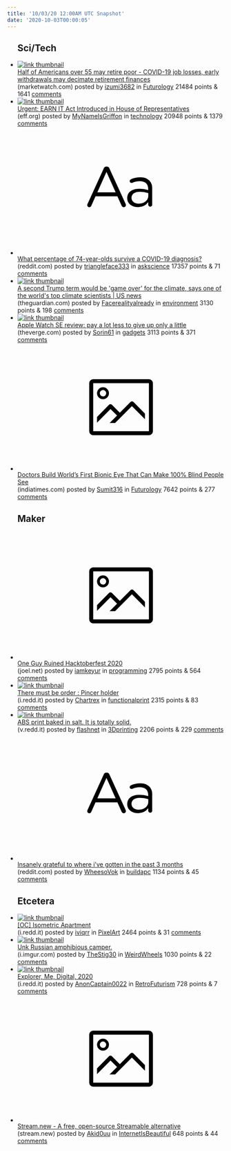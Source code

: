 ```yaml
---
title: '10/03/20 12:00AM UTC Snapshot'
date: '2020-10-03T00:00:05'
---
```

<ul>
<h2>Sci/Tech</h2>

<li><a href='https://www.marketwatch.com/story/half-of-americans-over-55-may-retire-poor-2020-10-01'><img src='https://b.thumbs.redditmedia.com/fJgRLxERGXhv3LIpT8Qd2cidw8LoSHLLPoYy_EuvPqg.jpg' alt='link thumbnail'></a><div><div class='linkTitle'><a href='https://www.marketwatch.com/story/half-of-americans-over-55-may-retire-poor-2020-10-01'>Half of Americans over 55 may retire poor - COVID-19 job losses, early withdrawals may decimate retirement finances</a></div>(marketwatch.com) posted by <a href='https://www.reddit.com/user/izumi3682'>izumi3682</a> in <a href='https://www.reddit.com/r/Futurology'>Futurology</a> 21484 points & 1641 <a href='https://www.reddit.com/r/Futurology/comments/j3nn22/half_of_americans_over_55_may_retire_poor_covid19/'>comments</a></div></li>

<li><a href='https://www.eff.org/deeplinks/2020/10/urgent-earn-it-act-introduced-house-representatives'><img src='https://b.thumbs.redditmedia.com/9oP2aLrF2rCGZn99OK9eiYE9t9iWxkRLXO9ORJzk8FI.jpg' alt='link thumbnail'></a><div><div class='linkTitle'><a href='https://www.eff.org/deeplinks/2020/10/urgent-earn-it-act-introduced-house-representatives'>Urgent: EARN IT Act Introduced in House of Representatives</a></div>(eff.org) posted by <a href='https://www.reddit.com/user/MyNameIsGriffon'>MyNameIsGriffon</a> in <a href='https://www.reddit.com/r/technology'>technology</a> 20948 points & 1379 <a href='https://www.reddit.com/r/technology/comments/j3x8ql/urgent_earn_it_act_introduced_in_house_of/'>comments</a></div></li>

<li><a href='https://www.reddit.com/r/askscience/comments/j3p4bh/what_percentage_of_74yearolds_survive_a_covid19/'><svg version='1.1' viewBox='-34 -12 104 64' preserveAspectRatio='xMidYMid slice' xmlns='http://www.w3.org/2000/svg' xmlns:xlink='http://www.w3.org/1999/xlink'>
    <title>text link thumbnail</title>
    <path d='M12.19,8.84a1.45,1.45,0,0,0-1.4-1h-.12a1.46,1.46,0,0,0-1.42,1L1.14,26.56a1.29,1.29,0,0,0-.14.59,1,1,0,0,0,1,1,1.12,1.12,0,0,0,1.08-.77l2.08-4.65h11l2.08,4.59a1.24,1.24,0,0,0,1.12.83,1.08,1.08,0,0,0,1.08-1.08,1.64,1.64,0,0,0-.14-.57ZM6.08,20.71l4.59-10.22,4.6,10.22Z'>
    </path>
    <path d='M32.24,14.78A6.35,6.35,0,0,0,27.6,13.2a11.36,11.36,0,0,0-4.7,1,1,1,0,0,0-.58.89,1,1,0,0,0,.94.92,1.23,1.23,0,0,0,.39-.08,8.87,8.87,0,0,1,3.72-.81c2.7,0,4.28,1.33,4.28,3.92v.5a15.29,15.29,0,0,0-4.42-.61c-3.64,0-6.14,1.61-6.14,4.64v.05c0,2.95,2.7,4.48,5.37,4.48a6.29,6.29,0,0,0,5.19-2.48V26.9a1,1,0,0,0,1,1,1,1,0,0,0,1-1.06V19A5.71,5.71,0,0,0,32.24,14.78Zm-.56,7.7c0,2.28-2.17,3.89-4.81,3.89-1.94,0-3.61-1.06-3.61-2.86v-.06c0-1.8,1.5-3,4.2-3a15.2,15.2,0,0,1,4.22.61Z'>
    </path>
    </svg></a><div><div class='linkTitle'><a href='https://www.reddit.com/r/askscience/comments/j3p4bh/what_percentage_of_74yearolds_survive_a_covid19/'>What percentage of 74-year-olds survive a COVID-19 diagnosis?</a></div>(reddit.com) posted by <a href='https://www.reddit.com/user/triangleface333'>triangleface333</a> in <a href='https://www.reddit.com/r/askscience'>askscience</a> 17357 points & 71 <a href='https://www.reddit.com/r/askscience/comments/j3p4bh/what_percentage_of_74yearolds_survive_a_covid19/'>comments</a></div></li>

<li><a href='https://www.theguardian.com/us-news/2020/oct/02/donald-trump-climate-change-michael-mann-interview'><img src='https://b.thumbs.redditmedia.com/bE7jJi-8DEGdss_RosMVWE3PzIKFevWN6gcsCXZEETA.jpg' alt='link thumbnail'></a><div><div class='linkTitle'><a href='https://www.theguardian.com/us-news/2020/oct/02/donald-trump-climate-change-michael-mann-interview'>A second Trump term would be 'game over' for the climate, says one of the world's top climate scientists | US news</a></div>(theguardian.com) posted by <a href='https://www.reddit.com/user/Facerealityalready'>Facerealityalready</a> in <a href='https://www.reddit.com/r/environment'>environment</a> 3130 points & 198 <a href='https://www.reddit.com/r/environment/comments/j3tq3f/a_second_trump_term_would_be_game_over_for_the/'>comments</a></div></li>

<li><a href='https://www.theverge.com/21496928/apple-watch-se-review-smartwatch-wearos-price-specs-features'><img src='https://b.thumbs.redditmedia.com/yLvi-9_3jdlUmF6dmOp5X9KQLdWbiYs0CHiXdiFgU3o.jpg' alt='link thumbnail'></a><div><div class='linkTitle'><a href='https://www.theverge.com/21496928/apple-watch-se-review-smartwatch-wearos-price-specs-features'>Apple Watch SE review: pay a lot less to give up only a little</a></div>(theverge.com) posted by <a href='https://www.reddit.com/user/Sorin61'>Sorin61</a> in <a href='https://www.reddit.com/r/gadgets'>gadgets</a> 3113 points & 371 <a href='https://www.reddit.com/r/gadgets/comments/j3x364/apple_watch_se_review_pay_a_lot_less_to_give_up/'>comments</a></div></li>

<li><a href='https://www.indiatimes.com/technology/science-and-future/world-first-bionic-eye-full-vision-restore-522984.html'><svg version='1.1' viewBox='-34 -14 104 64' preserveAspectRatio='xMidYMid meet' xmlns='http://www.w3.org/2000/svg' xmlns:xlink='http://www.w3.org/1999/xlink'>
    <title>link thumbnail</title>
    <path d='M32,4H4A2,2,0,0,0,2,6V30a2,2,0,0,0,2,2H32a2,2,0,0,0,2-2V6A2,2,0,0,0,32,4ZM4,30V6H32V30Z'></path>
    <path d='M8.92,14a3,3,0,1,0-3-3A3,3,0,0,0,8.92,14Zm0-4.6A1.6,1.6,0,1,1,7.33,11,1.6,1.6,0,0,1,8.92,9.41Z'></path>
    <path d='M22.78,15.37l-5.4,5.4-4-4a1,1,0,0,0-1.41,0L5.92,22.9v2.83l6.79-6.79L16,22.18l-3.75,3.75H15l8.45-8.45L30,24V21.18l-5.81-5.81A1,1,0,0,0,22.78,15.37Z'></path>
    </svg></a><div><div class='linkTitle'><a href='https://www.indiatimes.com/technology/science-and-future/world-first-bionic-eye-full-vision-restore-522984.html'>Doctors Build World’s First Bionic Eye That Can Make 100% Blind People See</a></div>(indiatimes.com) posted by <a href='https://www.reddit.com/user/Sumit316'>Sumit316</a> in <a href='https://www.reddit.com/r/Futurology'>Futurology</a> 7642 points & 277 <a href='https://www.reddit.com/r/Futurology/comments/j3vp9r/doctors_build_worlds_first_bionic_eye_that_can/'>comments</a></div></li>

<h2>Maker</h2>

<li><a href='https://joel.net/how-one-guy-ruined-hacktoberfest2020-drama'><svg version='1.1' viewBox='-34 -14 104 64' preserveAspectRatio='xMidYMid meet' xmlns='http://www.w3.org/2000/svg' xmlns:xlink='http://www.w3.org/1999/xlink'>
    <title>link thumbnail</title>
    <path d='M32,4H4A2,2,0,0,0,2,6V30a2,2,0,0,0,2,2H32a2,2,0,0,0,2-2V6A2,2,0,0,0,32,4ZM4,30V6H32V30Z'></path>
    <path d='M8.92,14a3,3,0,1,0-3-3A3,3,0,0,0,8.92,14Zm0-4.6A1.6,1.6,0,1,1,7.33,11,1.6,1.6,0,0,1,8.92,9.41Z'></path>
    <path d='M22.78,15.37l-5.4,5.4-4-4a1,1,0,0,0-1.41,0L5.92,22.9v2.83l6.79-6.79L16,22.18l-3.75,3.75H15l8.45-8.45L30,24V21.18l-5.81-5.81A1,1,0,0,0,22.78,15.37Z'></path>
    </svg></a><div><div class='linkTitle'><a href='https://joel.net/how-one-guy-ruined-hacktoberfest2020-drama'>One Guy Ruined Hacktoberfest 2020</a></div>(joel.net) posted by <a href='https://www.reddit.com/user/iamkeyur'>iamkeyur</a> in <a href='https://www.reddit.com/r/programming'>programming</a> 2795 points & 564 <a href='https://www.reddit.com/r/programming/comments/j3oe5f/one_guy_ruined_hacktoberfest_2020/'>comments</a></div></li>

<li><a href='https://i.redd.it/w48ke6avjmq51.jpg'><img src='https://b.thumbs.redditmedia.com/atEJCtXgFJ0Jw_Q--9r48G6Klzt2qBqjZWi_MiPrhLs.jpg' alt='link thumbnail'></a><div><div class='linkTitle'><a href='https://i.redd.it/w48ke6avjmq51.jpg'>There must be order : Pincer holder</a></div>(i.redd.it) posted by <a href='https://www.reddit.com/user/Chartrex'>Chartrex</a> in <a href='https://www.reddit.com/r/functionalprint'>functionalprint</a> 2315 points & 83 <a href='https://www.reddit.com/r/functionalprint/comments/j3pi7r/there_must_be_order_pincer_holder/'>comments</a></div></li>

<li><a href='https://v.redd.it/6qu0zklxgnq51'><img src='https://b.thumbs.redditmedia.com/O_QyJuCTMD2irp2iqKYLF8wHWu0z_orDFm3VcGTumGs.jpg' alt='link thumbnail'></a><div><div class='linkTitle'><a href='https://v.redd.it/6qu0zklxgnq51'>ABS print baked in salt. It is totally solid.</a></div>(v.redd.it) posted by <a href='https://www.reddit.com/user/flashnet'>flashnet</a> in <a href='https://www.reddit.com/r/3Dprinting'>3Dprinting</a> 2206 points & 229 <a href='https://www.reddit.com/r/3Dprinting/comments/j3rgtu/abs_print_baked_in_salt_it_is_totally_solid/'>comments</a></div></li>

<li><a href='https://www.reddit.com/r/buildapc/comments/j3vigi/insanely_grateful_to_where_ive_gotten_in_the_past/'><svg version='1.1' viewBox='-34 -12 104 64' preserveAspectRatio='xMidYMid slice' xmlns='http://www.w3.org/2000/svg' xmlns:xlink='http://www.w3.org/1999/xlink'>
    <title>text link thumbnail</title>
    <path d='M12.19,8.84a1.45,1.45,0,0,0-1.4-1h-.12a1.46,1.46,0,0,0-1.42,1L1.14,26.56a1.29,1.29,0,0,0-.14.59,1,1,0,0,0,1,1,1.12,1.12,0,0,0,1.08-.77l2.08-4.65h11l2.08,4.59a1.24,1.24,0,0,0,1.12.83,1.08,1.08,0,0,0,1.08-1.08,1.64,1.64,0,0,0-.14-.57ZM6.08,20.71l4.59-10.22,4.6,10.22Z'>
    </path>
    <path d='M32.24,14.78A6.35,6.35,0,0,0,27.6,13.2a11.36,11.36,0,0,0-4.7,1,1,1,0,0,0-.58.89,1,1,0,0,0,.94.92,1.23,1.23,0,0,0,.39-.08,8.87,8.87,0,0,1,3.72-.81c2.7,0,4.28,1.33,4.28,3.92v.5a15.29,15.29,0,0,0-4.42-.61c-3.64,0-6.14,1.61-6.14,4.64v.05c0,2.95,2.7,4.48,5.37,4.48a6.29,6.29,0,0,0,5.19-2.48V26.9a1,1,0,0,0,1,1,1,1,0,0,0,1-1.06V19A5.71,5.71,0,0,0,32.24,14.78Zm-.56,7.7c0,2.28-2.17,3.89-4.81,3.89-1.94,0-3.61-1.06-3.61-2.86v-.06c0-1.8,1.5-3,4.2-3a15.2,15.2,0,0,1,4.22.61Z'>
    </path>
    </svg></a><div><div class='linkTitle'><a href='https://www.reddit.com/r/buildapc/comments/j3vigi/insanely_grateful_to_where_ive_gotten_in_the_past/'>Insanely grateful to where i’ve gotten in the past 3 months</a></div>(reddit.com) posted by <a href='https://www.reddit.com/user/WheesoVok'>WheesoVok</a> in <a href='https://www.reddit.com/r/buildapc'>buildapc</a> 1134 points & 45 <a href='https://www.reddit.com/r/buildapc/comments/j3vigi/insanely_grateful_to_where_ive_gotten_in_the_past/'>comments</a></div></li>

<h2>Etcetera</h2>

<li><a href='https://i.redd.it/mx3varrdzoq51.png'><img src='https://b.thumbs.redditmedia.com/kWvHCN-JeNd0Nja0px49DWKk-TV39qtEfgFIaHYLW-I.jpg' alt='link thumbnail'></a><div><div class='linkTitle'><a href='https://i.redd.it/mx3varrdzoq51.png'>[OC] Isometric Apartment</a></div>(i.redd.it) posted by <a href='https://www.reddit.com/user/iviqrr'>iviqrr</a> in <a href='https://www.reddit.com/r/PixelArt'>PixelArt</a> 2464 points & 31 <a href='https://www.reddit.com/r/PixelArt/comments/j3viuf/oc_isometric_apartment/'>comments</a></div></li>

<li><a href='https://i.imgur.com/2v27MAt.jpg'><img src='https://b.thumbs.redditmedia.com/B-CENex-VOtI_A1mbD_KKkCTgcIUSeCu_tf-rur6rIE.jpg' alt='link thumbnail'></a><div><div class='linkTitle'><a href='https://i.imgur.com/2v27MAt.jpg'>Unk Russian amphibious camper.</a></div>(i.imgur.com) posted by <a href='https://www.reddit.com/user/TheStig30'>TheStig30</a> in <a href='https://www.reddit.com/r/WeirdWheels'>WeirdWheels</a> 1030 points & 22 <a href='https://www.reddit.com/r/WeirdWheels/comments/j3outj/unk_russian_amphibious_camper/'>comments</a></div></li>

<li><a href='https://i.redd.it/qlk8kmew2pq51.jpg'><img src='https://b.thumbs.redditmedia.com/6KqPxUcXDyETOQWeqDjyLsrpdBnRtntmXjbjTVFKUmE.jpg' alt='link thumbnail'></a><div><div class='linkTitle'><a href='https://i.redd.it/qlk8kmew2pq51.jpg'>Explorer, Me, Digital, 2020</a></div>(i.redd.it) posted by <a href='https://www.reddit.com/user/AnonCaptain0022'>AnonCaptain0022</a> in <a href='https://www.reddit.com/r/RetroFuturism'>RetroFuturism</a> 728 points & 7 <a href='https://www.reddit.com/r/RetroFuturism/comments/j3vvs6/explorer_me_digital_2020/'>comments</a></div></li>

<li><a href='https://stream.new'><svg version='1.1' viewBox='-34 -14 104 64' preserveAspectRatio='xMidYMid meet' xmlns='http://www.w3.org/2000/svg' xmlns:xlink='http://www.w3.org/1999/xlink'>
    <title>link thumbnail</title>
    <path d='M32,4H4A2,2,0,0,0,2,6V30a2,2,0,0,0,2,2H32a2,2,0,0,0,2-2V6A2,2,0,0,0,32,4ZM4,30V6H32V30Z'></path>
    <path d='M8.92,14a3,3,0,1,0-3-3A3,3,0,0,0,8.92,14Zm0-4.6A1.6,1.6,0,1,1,7.33,11,1.6,1.6,0,0,1,8.92,9.41Z'></path>
    <path d='M22.78,15.37l-5.4,5.4-4-4a1,1,0,0,0-1.41,0L5.92,22.9v2.83l6.79-6.79L16,22.18l-3.75,3.75H15l8.45-8.45L30,24V21.18l-5.81-5.81A1,1,0,0,0,22.78,15.37Z'></path>
    </svg></a><div><div class='linkTitle'><a href='https://stream.new'>Stream.new - A free, open-source Streamable alternative</a></div>(stream.new) posted by <a href='https://www.reddit.com/user/Akid0uu'>Akid0uu</a> in <a href='https://www.reddit.com/r/InternetIsBeautiful'>InternetIsBeautiful</a> 648 points & 44 <a href='https://www.reddit.com/r/InternetIsBeautiful/comments/j3yai1/streamnew_a_free_opensource_streamable_alternative/'>comments</a></div></li>

</ul>
